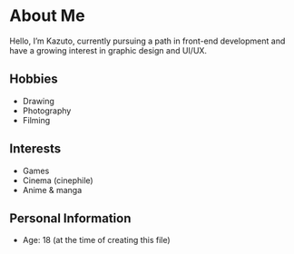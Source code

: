 # About Me

Hello, I’m Kazuto, currently pursuing a path in front-end development and have a growing interest in graphic design and UI/UX.

## Hobbies
- Drawing
- Photography
- Filming

## Interests
- Games
- Cinema (cinephile)
- Anime & manga

## Personal Information
- Age: 18 (at the time of creating this file)

